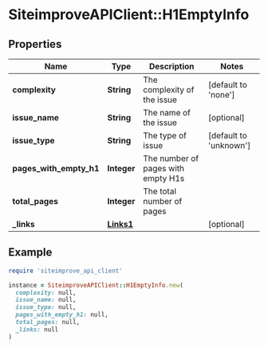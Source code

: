 # SiteimproveAPIClient::H1EmptyInfo

## Properties

| Name | Type | Description | Notes |
| ---- | ---- | ----------- | ----- |
| **complexity** | **String** | The complexity of the issue | [default to &#39;none&#39;] |
| **issue_name** | **String** | The name of the issue | [optional] |
| **issue_type** | **String** | The type of issue | [default to &#39;unknown&#39;] |
| **pages_with_empty_h1** | **Integer** | The number of pages with empty H1s |  |
| **total_pages** | **Integer** | The total number of pages |  |
| **_links** | [**Links1**](Links1.md) |  | [optional] |

## Example

```ruby
require 'siteimprove_api_client'

instance = SiteimproveAPIClient::H1EmptyInfo.new(
  complexity: null,
  issue_name: null,
  issue_type: null,
  pages_with_empty_h1: null,
  total_pages: null,
  _links: null
)
```

